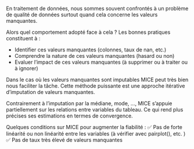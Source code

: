 En traitement de données, nous sommes souvent confrontés à un problème de qualité de données surtout quand cela concerne les valeurs manquantes.

Alors quel comportement adopté face à cela ?  Les bonnes pratiques constituent à :
* Identifier ces valeurs manquantes (colonnes, taux de nan, etc.)
* Comprendre la nature de ces valeurs manquantes (hasard ou non)
* Evaluer l’impact de ces valeurs manquantes (à supprimer ou à traiter ou à ignorer)

Dans le cas où les valeurs manquantes sont imputables MICE peut très bien nous faciliter la tâche. Cette méthode puissante est une approche itérative d’imputation de valeurs manquantes.

Contrairement à l’imputation par la médiane, mode, …, MICE s’appuie partiellement sur les relations entre variables du tableau. Ce qui rend plus précises ses estimations en termes de convergence. 

Quelques conditions sur MICE pour augmenter la fiabilité :
✅ Pas de forte linéarité ou non linéarité entre les variables (à vérifier avec pairplot(), etc. )
✅ Pas de taux très élevé de valeurs manquantes
